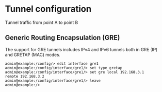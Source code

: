 # Tunnel configuration

Tunnel traffic from point A to point B


## Generic Routing Encapsulation (GRE)

The support for GRE tunnels includes IPv4 and IPv6 tunnels both in GRE
(IP) and GRETAP (MAC) modes.
```
admin@example:/config/> edit interface gre1
admin@example:/config/interface/gre1/> set type gretap
admin@example:/config/interface/gre1/> set gre local 192.168.3.1 remote 192.168.3.2
admin@example:/config/interface/gre1/> leave
admin@example:/>
```
